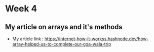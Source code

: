 # Week 4 
## My article on arrays and it's methods 
- My article link : https://internet-how-it-workss.hashnode.dev/how-array-helped-us-to-complete-our-goa-wala-trip
